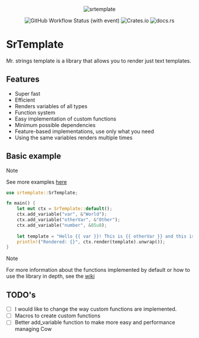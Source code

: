 
<div align="center">

![srtemplate](https://github.com/SergioRibera/srtemplate/assets/56278796/d8e695ba-4f1b-47dd-9f70-334a4d051229)

</div>

<div align="center">

<img alt="GitHub Workflow Status (with event)" src="https://img.shields.io/github/actions/workflow/status/SergioRibera/srtemplate/ci.yml">
<img alt="Crates.io" src="https://img.shields.io/crates/v/srtemplate">
<img alt="docs.rs" src="https://img.shields.io/docsrs/srtemplate">

</div>

# SrTemplate
Mr. strings template is a library that allows you to render just text templates.

## Features
- Super fast
- Efficient
- Renders variables of all types
- Function system
- Easy implementation of custom functions
- Minimum possible dependencies
- Feature-based implementations, use only what you need
- Using the same variables renders multiple times

## Basic example
> [!NOTE]
> See more examples [here](./examples)

```rs
use srtemplate::SrTemplate;

fn main() {
    let mut ctx = SrTemplate::default();
    ctx.add_variable("var", &"World");
    ctx.add_variable("otherVar", &"Other");
    ctx.add_variable("number", &85u8);
    
    let template = "Hello {{ var }}! This is {{ otherVar }} and this is number: {{number}}";
    println!("Rendered: {}", ctx.render(template).unwrap());
}
```

> [!NOTE]
>  For more information about the functions implemented by default or how to use the library in depth, see the [wiki](https://github.com/SergioRibera/srtemplate/wiki)

## TODO's
- [ ] I would like to change the way custom functions are implemented.
- [ ] Macros to create custom functions
- [ ] Better add_variable function to make more easy and performance managing Cow
